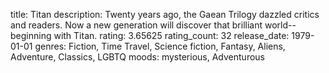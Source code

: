 title: Titan
description: Twenty years ago, the Gaean Trilogy dazzled critics and readers. Now a new generation will discover that brilliant world--beginning with Titan.
rating: 3.65625
rating_count: 32
release_date: 1979-01-01
genres: Fiction, Time Travel, Science fiction, Fantasy, Aliens, Adventure, Classics, LGBTQ
moods: mysterious, Adventurous